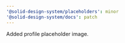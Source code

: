 ```yaml
---
'@solid-design-system/placeholders': minor
'@solid-design-system/docs': patch
---
```


Added profile placeholder image.
